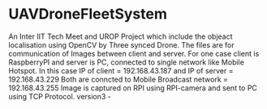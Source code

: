 # UAVDroneFleetSystem
An Inter IIT Tech Meet and UROP Project which include the objeact localisation using OpenCV by Three synced Drone.
The files are for communication of Images between client and server.
For one case client is RaspberryPI and server is PC, connected to single network like Mobile Hotspot.
In this case IP of client = 192.168.43.187 and IP of server = 192.168.43.229 
Both are conncted to Mobile Broadcast network = 192.168.43.255
Image is captured on RPI using RPI-camera and sent to PC using TCP Protocol.
version3 - 

